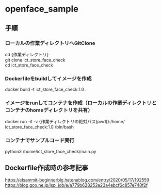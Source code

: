 # openface_sample

## 手順

### ローカルの作業ディレクトリへGitClone
cd {作業ディレクトリ}  
git clone ict_store_face_check  
cd ict_store_face_check

### Dockerfileをbuildしてイメージを作成
docker build -t ict_store_face_check:1.0 .

### イメージをrunしてコンテナを作成（ローカルの作業ディレクトリとコンテナのhomeディレクトリを共有）
docker run -it -v {作業ディレクトリの絶対パス(pwd)}:/home/ ict_store_face_check:1.0 /bin/bash

### コンテナでサンプルコード実行
python3 /home/ict_store_face_check/main.py

## Dockerfile作成時の参考記事
https://elsammit-beginnerblg.hatenablog.com/entry/2020/05/17/192559
https://blog.goo.ne.jp/jsp_job/e/a779b628252e23a4ebcf6c857e748f2f

